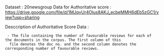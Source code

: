 Dataset : 20newsgroup 
Data for Authoritative score : https://drive.google.com/file/d/1MJqyUr4Olus8AKJ_ecbeMMH6dEb5zGC1/view?usp=sharing

Desccription of Authoritative Score Data : 


     - The file containing the number of favourable reviews for each of the documents in the corpus. The first column of this
      file denotes the doc no. and the second column denotes the corresponding number of favourable reviews.

